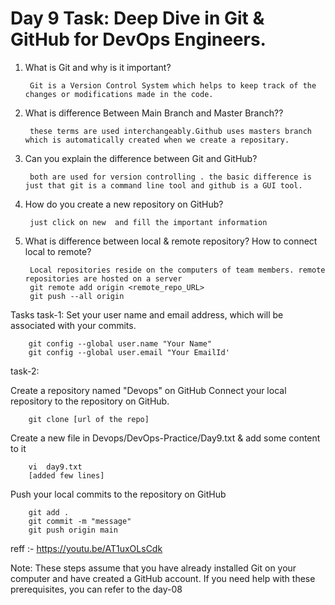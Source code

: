 # Day 9 Task: Deep Dive in Git & GitHub for DevOps Engineers.

1) What is Git and why is it important?
    
        Git is a Version Control System which helps to keep track of the changes or modifications made in the code.
2) What is difference Between Main Branch and Master Branch?? 
    
        these terms are used interchangeably.Github uses masters branch which is automatically created when we create a repositary.
3) Can you explain the difference between Git and GitHub?
        
        both are used for version controlling . the basic difference is just that git is a command line tool and github is a GUI tool.
4) How do you create a new repository on GitHub?
    
        just click on new  and fill the important information
5) What is difference between local & remote repository? How to connect local to remote? 
   
        Local repositories reside on the computers of team members. remote repositories are hosted on a server 
        git remote add origin <remote_repo_URL>
        git push --all origin


Tasks
task-1:
Set your user name and email address, which will be associated with your commits.
        
        git config --global user.name "Your Name"
        git config --global user.email "Your EmailId'
task-2:

Create a repository named "Devops" on GitHub
Connect your local repository to the repository on GitHub.
        
        git clone [url of the repo] 
Create a new file in Devops/DevOps-Practice/Day9.txt & add some content to it
        
        vi  day9.txt
        [added few lines]
        
Push your local commits to the repository on GitHub
        
        git add .
        git commit -m "message"
        git push origin main

reff :- https://youtu.be/AT1uxOLsCdk

Note: These steps assume that you have already installed Git on your computer and have created a GitHub account. If you need help with these prerequisites, you can refer to the day-08

            
            
